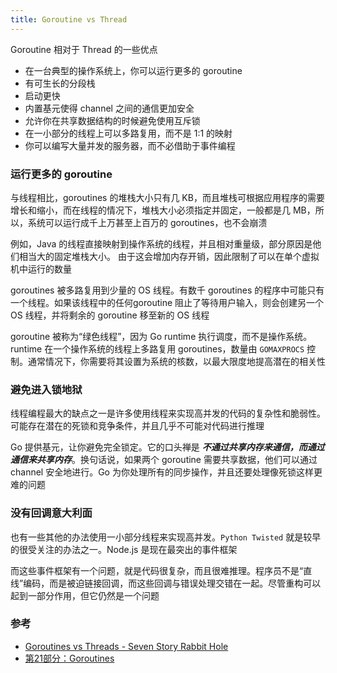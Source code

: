 ```yaml
---
title: Goroutine vs Thread
---
```


Goroutine 相对于 Thread 的一些优点

- 在一台典型的操作系统上，你可以运行更多的 goroutine
- 有可生长的分段栈
- 启动更快
- 内置基元使得 channel 之间的通信更加安全
- 允许你在共享数据结构的时候避免使用互斥锁
- 在一小部分的线程上可以多路复用，而不是 1:1 的映射
- 你可以编写大量并发的服务器，而不必借助于事件编程

### 运行更多的 goroutine 

与线程相比，goroutines 的堆栈大小只有几 KB，而且堆栈可根据应用程序的需要增长和缩小，而在线程的情况下，堆栈大小必须指定并固定，一般都是几 MB，所以，系统可以运行成千上万甚至上百万的 goroutines，也不会崩溃

例如，Java 的线程直接映射到操作系统的线程，并且相对重量级，部分原因是他们相当大的固定堆栈大小。 由于这会增加内存开销，因此限制了可以在单个虚拟机中运行的数量

goroutines 被多路复用到少量的 OS 线程。有数千 goroutines 的程序中可能只有一个线程。如果该线程中的任何goroutine 阻止了等待用户输入，则会创建另一个 OS 线程，并将剩余的 goroutine 移至新的 OS 线程

goroutine 被称为“绿色线程”，因为 Go runtime 执行调度，而不是操作系统。runtime 在一个操作系统的线程上多路复用 goroutines，数量由 `GOMAXPROCS` 控制。通常情况下，你需要将其设置为系统的核数，以最大限度地提高潜在的相关性

### 避免进入锁地狱

线程编程最大的缺点之一是许多使用线程来实现高并发的代码的复杂性和脆弱性。可能存在潜在的死锁和竞争条件，并且几乎不可能对代码进行推理

Go 提供基元，让你避免完全锁定。它的口头禅是 ***不通过共享内存来通信，而通过通信来共享内存***。换句话说，如果两个 goroutine 需要共享数据，他们可以通过 channel 安全地进行。Go 为你处理所有的同步操作，并且还要处理像死锁这样更难的问题

### 没有回调意大利面

也有一些其他的办法使用一小部分线程来实现高并发。`Python Twisted` 就是较早的很受关注的办法之一。Node.js 是现在最突出的事件框架

而这些事件框架有一个问题，就是代码很复杂，而且很难推理。程序员不是“直线”编码，而是被迫链接回调，而这些回调与错误处理交错在一起。尽管重构可以起到一部分作用，但它仍然是一个问题

### 参考

- [Goroutines vs Threads - Seven Story Rabbit Hole](http://tleyden.github.io/blog/2014/10/30/goroutines-vs-threads/)
- [第21部分：Goroutines](https://golangbot.com/goroutines/)